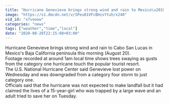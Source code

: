 ```yaml
---
title: "Hurricane Genevieve brings strong wind and rain to Mexico\u2019s Baja California"
image: "https://s1.dmcdn.net/v/SPeu01VFcBHzsYtuh/x240"
vid_id: "x7vooow"
categories: "news"
tags: ["weather","time","local"]
date: "2020-08-28T22:15:08+03:00"
---
```

Hurricane Genevieve brings strong wind and rain to Cabo San Lucas in Mexico's Baja California peninsula this morning (August 20).  <br>Footage recorded at around 1am local time shows trees swaying as gusts from the category one hurricane touch the popular tourist resort.  <br>The U.S. National Hurricane Center said Genevieve lost power on Wednesday and was downgraded from a category four storm to just category one.  <br>Officials said that the hurricane was not expected to make landfall but it had claimed the lives of a 15-year-girl who was trapped by a large wave and an adult tried to save her on Tuesday.
